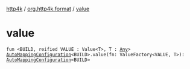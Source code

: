 [http4k](../index.md) / [org.http4k.format](index.md) / [value](./value.md)

# value

`fun <BUILD, reified VALUE : Value<T>, T : `[`Any`](https://kotlinlang.org/api/latest/jvm/stdlib/kotlin/-any/index.html)`> `[`AutoMappingConfiguration`](-auto-mapping-configuration/index.md)`<BUILD>.value(fn: ValueFactory<VALUE, T>): `[`AutoMappingConfiguration`](-auto-mapping-configuration/index.md)`<BUILD>`
